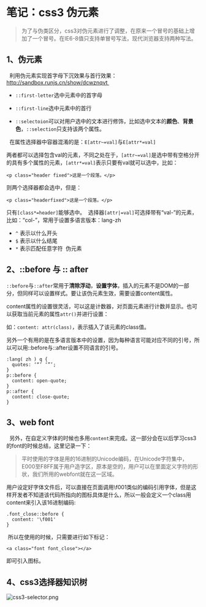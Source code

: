 # 笔记：css3 伪元素

> 为了与伪类区分，css3对伪元素进行了调整，在原来一个冒号的基础上增加了一个冒号。在IE6-8值只支持单冒号写法，现代浏览器支持两种写法。

## 1、伪元素

  利用伪元素实现首字母下沉效果与首行效果：[http://sandbox.runjs.cn/show/dcwznqvt 
](http://sandbox.runjs.cn/show/dcwznqvt )

* `::first-letter`选中元素中的首字母 

* `::first-line`选中元素中的首行

* `::selectoion`可以对用户选中的文本进行修饰，比如选中文本的**颜色**、**背景色**，`::selection`只支持该两个属性。

  在属性选择器中容器混淆的是：`E[attr~=val]`与`E[attr*=val]`

两者都可以选择包含val的元素，不同之处在于，`[attr~=val]`是选中带有空格分开的具有多个属性的元素，`[attr*=val]`表示只要有val就可以选中，比如：

    <p class="header fixed">这是一个段落。</p>

则两个选择器都会选中，但是：

    <p class="headerfixed">这是一个段落。</p>

只有`[class*=header]`能够选中。  选择器`[attr|=val]`可选择带有“val-”的元素，比如：“col-”，常用于设置多语言版本：lang-zh 

* `^` 表示以什么开头
* `$` 表示以什么结尾
* `*` 表示匹配任意字符  伪元素

## 2、::before 与 :: after

`::before`与`::after`常用于**清除浮动**，**设置字体**，插入的元素不是DOM的一部分，但同样可以设置样式。要让该伪元素生效，需要设置content属性。  

content属性的设置很灵活，可以这是计数器，对页面元素进行计数并显示。也可以获取当前元素的属性`attr()`并进行设置：

如：`content: attr(class)`，表示插入了该元素的class值。  

另外一个有用的是在多语言版本中的设置，因为每种语言可能对应不同的引号，所以可以用::before与::after设置不同语言的引号。

    :lang( zh ) q {
      quotes: ‘“’ ‘”’;
    }
	p::before {
	  content: open-quote;
	}
	p::after {
      content: close-quote;
    }

## 3、web font

  另外，在自定义字体的时候也多用`content`来完成。这一部分会在以后学习css3的font的时候总结，这里记录一下：

> 平时使用的字体是用的16进制的Unicode编码，在Unicode字符集中，E000至F8FF属于用户造字区，原本是空的，用户可以在里面定义字符的形状，我们所用的webfont就在这一区域。

用户设定好字体文件后，可以直接在页面调用\f001类似的编码引用字体，但是这样开发者不知道该代码所指向的图标具体是什么，所以一般会定义一个class用content来引入该16进制编码:

    .font_close::before { 
      content: '\f001'
    }

 所以在使用的时候，只需要进行如下标记：

	<a class="font font_close"></a>

即可引入图标。

## 4、css3选择器知识树

![css3-selector.png](http://7mj4a6.com1.z0.glb.clouddn.com/css3-selector.png)
